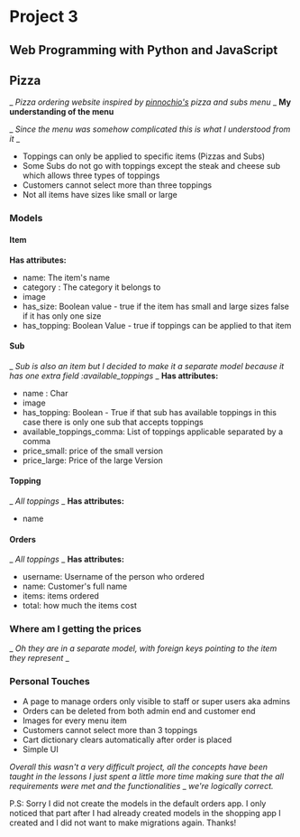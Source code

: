 # Project 3

## Web Programming with Python and JavaScript

## Pizza

_ _Pizza ordering website inspired by [pinnochio's](http://www.pinocchiospizza.net/menu.html) pizza and subs menu_ _
__My understanding of the menu__

_ _Since the menu was somehow complicated this is what I understood from it_ _

- Toppings can only be applied to specific items (Pizzas and Subs)
- Some Subs do not go with toppings except the steak and cheese sub which allows three types of toppings
- Customers cannot select more than three toppings
- Not all items have sizes like small or large

### Models

#### Item

__Has attributes:__

- name: The item's name
- category : The category it belongs to
- image
- has_size: Boolean value - true if the item has small and large sizes false if it has only one size
- has_topping: Boolean Value - true if toppings can be applied to that item
  
#### Sub

_ _Sub is also an item but I decided to make it a separate model because it has one extra field_ _:available_toppings_ _
__Has attributes:__

- name : Char
- image
- has_topping: Boolean - True if that sub has available toppings in this case there is only one sub that accepts toppings
- available_toppings_comma: List of toppings applicable separated by a comma
- price_small: price of the small version
- price_large: Price of the large Version

#### Topping

_ _All toppings_ _
__Has attributes:__

- name

#### Orders

_ _All toppings_ _
__Has attributes:__

- username: Username of the person who ordered
- name: Customer's full name
- items: items ordered
- total: how much the items cost

### Where am I getting the prices

_ _Oh they are in a separate model, with foreign keys pointing to the item they represent_ _

### Personal Touches

- A page to manage orders only visible to staff or super users aka admins
- Orders can be deleted from both admin end and customer end
- Images for every menu item
- Customers cannot select more than 3 toppings
- Cart dictionary clears automatically after order is placed
- Simple UI

_Overall this wasn't a very difficult project, all the concepts have been taught in the lessons_
_I just spent a little more time making sure that the all requirements were met and the functionalities_ _
_we're logically correct._

P.S: Sorry I did not create the models in the default orders app. I only noticed that part after I had already created models in the shopping app I created and I did not want to make migrations again. Thanks!
